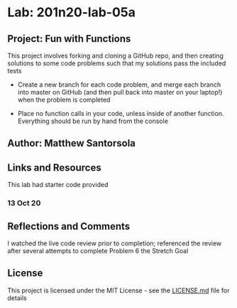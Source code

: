 # Lab: 201n20-lab-05a

## Project: Fun with Functions

This project involves forking and cloning a GitHub repo, and then creating solutions to some code problems such that my solutions pass the included tests

- Create a new branch for each code problem, and merge each branch into master on GitHub (and then pull back into master on your laptop!) when the problem is completed

- Place no function calls in your code, unless inside of another function. Everything should be run by hand from the console

## Author: Matthew Santorsola

## Links and Resources

This lab had starter code provided

### 13 Oct 20

## Reflections and Comments

 I watched the live code review prior to completion; referenced the review after several attempts to complete Problem 6 the Stretch Goal

## License


This project is licensed under the MIT License - see the [LICENSE.md](LICENSE.md) file for details
